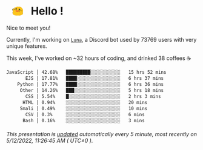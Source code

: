 <h1>   <img src="./spoink.gif" style="vertical-align:middle;" width="30px">   Hello ! </h1>

Nice to meet you!

Currently, I'm working on <a href='https://github.com/Asgarrrr/Luna'>`Luna`</a>, a Discord bot used by 73769 users with very unique features.

This week, I've worked on ~32 hours of coding, and drinked 38 coffees ☕

```
JavaScript │ 42.68%   █████████░░░░░░░░░░░   15 hrs 52 mins
       EJS │ 17.81%   ████░░░░░░░░░░░░░░░░   6 hrs 37 mins
    Python │ 17.77%   ████░░░░░░░░░░░░░░░░   6 hrs 36 mins
     Other │ 14.26%   ███░░░░░░░░░░░░░░░░░   5 hrs 18 mins
       CSS │ 5.54%    █░░░░░░░░░░░░░░░░░░░   2 hrs 3 mins
      HTML │ 0.94%    ░░░░░░░░░░░░░░░░░░░░   20 mins
     Smali │ 0.49%    ░░░░░░░░░░░░░░░░░░░░   10 mins
       CSV │ 0.3%     ░░░░░░░░░░░░░░░░░░░░   6 mins
      Bash │ 0.16%    ░░░░░░░░░░░░░░░░░░░░   3 mins
```

###### This presentation is [updated](https://github.com/Asgarrrr) automatically every 5 minute, most recently on 5/12/2022, 11:26:45 AM ( UTC±0 ).